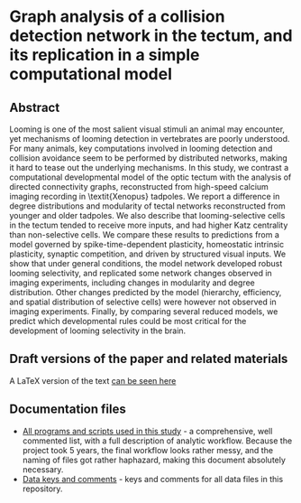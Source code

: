 Graph analysis of a collision detection network in the tectum, and its replication in a simple computational model
==============================================

## Abstract

Looming is one of the most salient visual stimuli an animal may encounter, yet mechanisms of looming detection in vertebrates are poorly understood. For many animals, key computations involved in looming detection and collision avoidance seem to be performed by distributed networks, making it hard to tease out the underlying mechanisms. In this study, we contrast a computational developmental model of the optic tectum with the analysis of directed connectivity graphs, reconstructed from high-speed calcium imaging recording in \textit{Xenopus} tadpoles. We report a difference in degree distributions and modularity of tectal networks reconstructed from younger and older tadpoles. We also describe that looming-selective cells in the tectum tended to receive more inputs, and had higher Katz centrality than non-selective cells. We compare these results to predictions from a model governed by spike-time-dependent plasticity, homeostatic intrinsic plasticity, synaptic competition, and driven by structured visual inputs. We show that under general conditions, the model network developed robust looming selectivity, and replicated some network changes observed in imaging experiments, including changes in modularity and degree distribution. Other changes predicted by the model (hierarchy, efficiency, and spatial distribution of selective cells) were however not observed in imaging experiments. Finally, by comparing several reduced models, we predict which developmental rules could be most critical for the development of looming selectivity in the brain.

## Draft versions of the paper and related materials

A LaTeX version of the text [can be seen here](https://github.com/khakhalin/Ca-img-2018-tex/blob/master/main.tex)

## Documentation files

* [All programs and scripts used in this study](/Documentation/Description_programs.md) - a comprehensive, well commented list, with a full description of analytic workflow. Because the project took 5 years, the final workflow looks rather messy, and the naming of files got rather haphazard, making this document absolutely necessary.
* [Data keys and comments](/Documentation/Description_data.md) - keys and comments for all data files in this repository.
